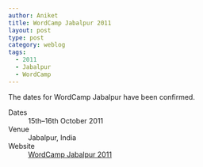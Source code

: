 ```yaml
---
author: Aniket
title: WordCamp Jabalpur 2011
layout: post
type: post
category: weblog
tags:
  - 2011
  - Jabalpur
  - WordCamp
---
```


The dates for WordCamp Jabalpur have been confirmed.

<dl>
  <dt>Dates</dt>
  <dd>15th–16th October 2011</dd>
  <dt>Venue</dt>
  <dd>Jabalpur, India</dd>
  <dt>Website</dt>
  <dd><a href="http://2011.jabalpur.wordcamp.org/">WordCamp Jabalpur 2011</a></dd>
</dl>